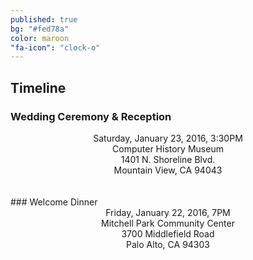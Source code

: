 ```yaml
---
published: true
bg: "#fed78a"
color: maroon
"fa-icon": "clock-o"
---
```















## Timeline

### Wedding Ceremony & Reception    

<div><center>Saturday, January 23, 2016, 3:30PM    <br>
Computer History Museum    <br>
1401 N. Shoreline Blvd.    <br>
Mountain View, CA 94043    <br>
    <br>
    <br></div>
### Welcome Dinner    
<div><center>Friday, January 22, 2016, 7PM    <br>
Mitchell Park Community Center    <br>
3700 Middlefield Road    <br>
Palo Alto, CA 94303<br>
</div>